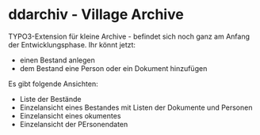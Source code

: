 ddarchiv - Village Archive
========

TYPO3-Extension für kleine Archive - befindet sich noch ganz am Anfang der Entwicklungsphase. Ihr könnt jetzt:
<ul>
<li>einen Bestand anlegen</li>
<li>dem Bestand eine Person oder ein Dokument hinzufügen</li>
</ul>
Es gibt folgende Ansichten:
<ul>
<li>Liste der Bestände</li>
<li>Einzelansicht eines Bestandes mit Listen der Dokumente und Personen</li>
<li>Einzelansicht eines okumentes</li>
<li>Einzelansicht der PErsonendaten</li>
</ul>

